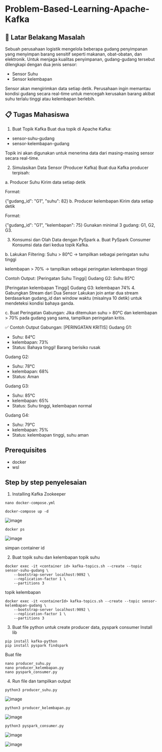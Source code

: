 # Problem-Based-Learning-Apache-Kafka

## 🎯 Latar Belakang Masalah
Sebuah perusahaan logistik mengelola beberapa gudang penyimpanan yang menyimpan barang sensitif seperti makanan, obat-obatan, dan elektronik. Untuk menjaga kualitas penyimpanan, gudang-gudang tersebut dilengkapi dengan dua jenis sensor: <br/>
- Sensor Suhu
- Sensor kelembapan

Sensor akan mengirimkan data setiap detik. Perusahaan ingin memantau kondisi gudang secara real-time untuk mencegah kerusakan barang akibat suhu terlalu tinggi atau kelembapan berlebih.

## 📋 Tugas Mahasiswa
1. Buat Topik Kafka
Buat dua topik di Apache Kafka:

- sensor-suhu-gudang
- sensor-kelembapan-gudang

Topik ini akan digunakan untuk menerima data dari masing-masing sensor secara real-time.

2. Simulasikan Data Sensor (Producer Kafka)
Buat dua Kafka producer terpisah:

a. Producer Suhu
Kirim data setiap detik

Format:

{"gudang_id": "G1", "suhu": 82}
b. Producer kelembapan
Kirim data setiap detik

Format:

{"gudang_id": "G1", "kelembapan": 75}
Gunakan minimal 3 gudang: G1, G2, G3.

3. Konsumsi dan Olah Data dengan PySpark
a. Buat PySpark Consumer
Konsumsi data dari kedua topik Kafka.

b. Lakukan Filtering:
Suhu > 80°C → tampilkan sebagai peringatan suhu tinggi

kelembapan > 70% → tampilkan sebagai peringatan kelembapan tinggi

Contoh Output:
[Peringatan Suhu Tinggi]
Gudang G2: Suhu 85°C

[Peringatan kelembapan Tinggi]
Gudang G3: kelembapan 74%
4. Gabungkan Stream dari Dua Sensor
Lakukan join antar dua stream berdasarkan gudang_id dan window waktu (misalnya 10 detik) untuk mendeteksi kondisi bahaya ganda.

c. Buat Peringatan Gabungan:
Jika ditemukan suhu > 80°C dan kelembapan > 70% pada gudang yang sama, tampilkan peringatan kritis.

✅ Contoh Output Gabungan:
[PERINGATAN KRITIS]
Gudang G1:
- Suhu: 84°C
- kelembapan: 73%
- Status: Bahaya tinggi! Barang berisiko rusak

Gudang G2:
- Suhu: 78°C
- kelembapan: 68%
- Status: Aman

Gudang G3:
- Suhu: 85°C
- kelembapan: 65%
- Status: Suhu tinggi, kelembapan normal

Gudang G4:
- Suhu: 79°C
- kelembapan: 75%
- Status: kelembapan tinggi, suhu aman

## Prerequisites
- docker
- wsl

## Step by step penyelesaian
1. Installing Kafka Zookeeper
```
nano docker-compose.yml
```
```
docker-compose up -d
```
![image](https://github.com/user-attachments/assets/258b9f1f-4df2-4405-a639-b5b9ec8c16ec)

```
docker ps
```
![image](https://github.com/user-attachments/assets/463baf6b-857f-4d50-83f3-29194bcaceb2)

simpan container id

2. Buat topik suhu dan kelembapan
topik suhu
```
docker exec -it <container id> kafka-topics.sh --create --topic sensor-suhu-gudang \
    --bootstrap-server localhost:9092 \
    --replication-factor 1 \
    --partitions 3
```
topik kelembapan
```
docker exec -it <containerId> kafka-topics.sh --create --topic sensor-kelembapan-gudang \
    --bootstrap-server localhost:9092 \
    --replication-factor 1 \
    --partitions 3
```
3. Buat file python untuk create producer data, pyspark consumer
Install lib
```
pip install kafka-python
pip install pyspark findspark
```
Buat file
```
nano producer_suhu.py
nano producer_kelembapan.py
nano pyspark_consumer.py
```
4. Run file dan tampilkan output
```
python3 producer_suhu.py
```
![image](https://github.com/user-attachments/assets/f4309688-a2f3-4c92-9323-30d239f2a4b2)


```
python3 producer_kelembapan.py
```
![image](https://github.com/user-attachments/assets/5758757b-f136-46d1-af90-fe1888918d9b)

```
python3 pyspark_consumer.py
```

![image](https://github.com/user-attachments/assets/5dd45a3d-7902-42ce-88e1-d18b2dca9fd9)

![image](https://github.com/user-attachments/assets/dff321c4-7bdf-4489-a6b1-b0bb58cf00f5)









